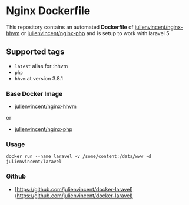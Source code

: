 # Nginx Dockerfile

This repository contains an automated **Dockerfile** of [julienvincent/nginx-hhvm](https://registry.hub.docker.com/u/julienvincent/nginx-hhvm/) or [julienvincent/nginx-php](https://registry.hub.docker.com/u/julienvincent/nginx-php/) and is setup to work with laravel 5

## Supported tags

+ `latest` alias for :hhvm
+ `php`
+ `hhvm` at version 3.8.1

### Base Docker Image

* [julienvincent/nginx-hhvm](https://registry.hub.docker.com/u/julienvincent/nginx-hhvm/)

or

* [julienvincent/nginx-php](https://registry.hub.docker.com/u/julienvincent/nginx-php/)

### Usage

    docker run --name laravel -v /some/content:/data/www -d julienvincent/laravel
    
### Github

+ [https://github.com/julienvincent/docker-laravel](https://github.com/julienvincent/docker-laravel)